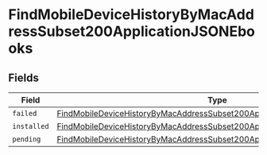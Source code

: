 # FindMobileDeviceHistoryByMacAddressSubset200ApplicationJSONEbooks


## Fields

| Field                                                                                                                                                                               | Type                                                                                                                                                                                | Required                                                                                                                                                                            | Description                                                                                                                                                                         |
| ----------------------------------------------------------------------------------------------------------------------------------------------------------------------------------- | ----------------------------------------------------------------------------------------------------------------------------------------------------------------------------------- | ----------------------------------------------------------------------------------------------------------------------------------------------------------------------------------- | ----------------------------------------------------------------------------------------------------------------------------------------------------------------------------------- |
| `failed`                                                                                                                                                                            | [FindMobileDeviceHistoryByMacAddressSubset200ApplicationJSONEbooksFailed](../../models/operations/findmobiledevicehistorybymacaddresssubset200applicationjsonebooksfailed.md)[]     | :heavy_minus_sign:                                                                                                                                                                  | N/A                                                                                                                                                                                 |
| `installed`                                                                                                                                                                         | [FindMobileDeviceHistoryByMacAddressSubset200ApplicationJSONEbooksInstalled](../../models/operations/findmobiledevicehistorybymacaddresssubset200applicationjsonebooksinstalled.md) | :heavy_minus_sign:                                                                                                                                                                  | N/A                                                                                                                                                                                 |
| `pending`                                                                                                                                                                           | [FindMobileDeviceHistoryByMacAddressSubset200ApplicationJSONEbooksPending](../../models/operations/findmobiledevicehistorybymacaddresssubset200applicationjsonebookspending.md)[]   | :heavy_minus_sign:                                                                                                                                                                  | N/A                                                                                                                                                                                 |